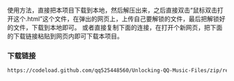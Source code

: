 使用方法，直接把本项目下载到本地，然后解压出来，之后直接双击“鼠标双击打开这个.html”这个文件，在弹出的网页上，上传自己要解锁的文件，最后把解锁好的文件，下载到本地即可。
或者直接复制下面的连接，在打开个新网页，把下面的下载链接粘贴到网页内即可下载本项目。


### 下载链接

```bash
https://codeload.github.com/qq525448560/Unlocking-QQ-Music-Files/zip/refs/heads/main
```

